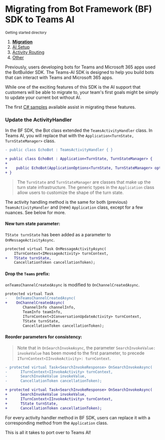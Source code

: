 # Migrating from Bot Framework (BF) SDK to Teams AI

<small>Getting started directory</small>

1. [**Migration**](./00.MIGRATION.md)
2. [AI Setup](./01.AI-SETUP.md)
3. [Activity Routing](./02.ACTIVITY-ROUTING.md)
4. [Other](../OTHER/README.md)

Previously, users developing bots for Teams and Microsoft 365 apps used the BotBuilder SDK. The Teams-AI SDK is designed to help you build bots that can interact with Teams and Microsoft 365 apps.

While one of the exciting features of this SDK is the AI support that customers will be able to migrate to, your team's first goals might be simply to update your current bot without AI.

The first [C# samples](../../dotnet/samples) available assist in migrating these features.

### Update the ActivityHandler

In the BF SDK, the Bot class extended the `TeamsActivityHandler` class. In Teams AI, you will replace that with the `Application<TurnState, TurnStateManager>` class.

```diff
- public class EchoBot : TeamsActivityHandler { }

+ public class EchoBot : Application<TurnState, TurnStateManager> {
+
+    public EchoBot(ApplicationOptions<TurnState, TurnStateManager> options) : base(options) {}
+ }
```

> The `TurnState` and `TurnStateManager` are classes that make up the turn state infrastructure. The generic types in the `Application` class allow users to customize the shape of the turn state.

The activity handling method is the same for both (previous) `TeamsActivityHandler` and (new) `Application` class, except for a few nuances. See below for more.

#### New turn state parameter:

`TState turnState` has been added as a parameter to `OnMessageActivityAsync`.

```diff
protected virtual Task OnMessageActivityAsync(
    ITurnContext<IMessageActivity> turnContext,
+   TState turnState,
    CancellationToken cancellationToken);
```

#### Drop the `Teams` prefix:

`onTeamsChannelCreatedAsync` is modified to `OnChannelCreatedAsync`.

```diff
protected virtual Task
-    OnTeamsChannelCreatedAsync(
+    OnChannelCreatedAsync(
        ChannelInfo channelInfo,
        TeamInfo teamInfo,
        ITurnContext<IConversationUpdateActivity> turnContext,
        TState turnState,
        CancellationToken cancellationToken);
```

#### Reorder parameters for consistency:

> Note that in `OnSearchInvokeAsync`, the parameter `SearchInvokeValue: invokeValue` has been moved to the first parameter, to precede `ITurnContext<IInvokeActivity>: turnContext`.

```diff
- protected virtual Task<SearchInvokeResponse> OnSearchInvokeAsync(
-      ITurnContext<IInvokeActivity> turnContext,
-      SearchInvokeValue invokeValue,
-      CancellationToken cancellationToken);

+ protected virtual Task<SearchInvokeResponse> OnSearchInvokeAsync(
+      SearchInvokeValue invokeValue,
+      ITurnContext<IInvokeActivity> turnContext,
+      TState turnState,
+      CancellationToken cancellationToken);
```

For every activity handler method in BF SDK, users can replace it with a corresponding method from the `Application` class.

This is all it takes to port over to Teams AI!

